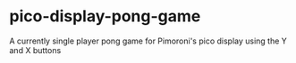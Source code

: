 # pico-display-pong-game
A currently single player pong game for Pimoroni's pico display using the Y and X buttons
